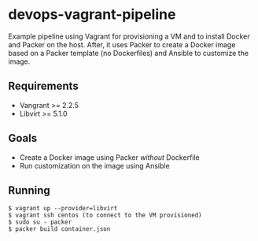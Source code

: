 # devops-vagrant-pipeline
Example pipeline using Vagrant for provisioning a VM and to install Docker and Packer on the host. After, it uses Packer to create a Docker image based on a Packer template (no Dockerfiles) and Ansible to customize the image.

## Requirements
- Vangrant >= 2.2.5
- Libvirt >= 5.1.0

## Goals
- Create a Docker image using Packer *without* Dockerfile
- Run customization on the image using Ansible

## Running
```
$ vagrant up --provider=libvirt
$ vagrant ssh centos (to connect to the VM provisioned)
$ sudo su - packer
$ packer build container.json
```
